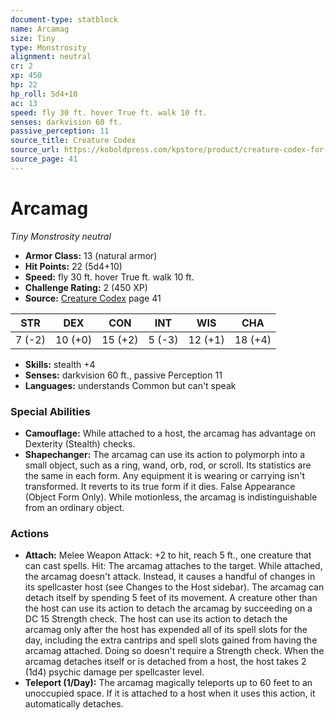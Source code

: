 ```yaml
---
document-type: statblock
name: Arcamag
size: Tiny
type: Monstrosity
alignment: neutral
cr: 2
xp: 450
hp: 22
hp_roll: 5d4+10
ac: 13
speed: fly 30 ft. hover True ft. walk 10 ft.
senses: darkvision 60 ft. 
passive_perception: 11
source_title: Creature Codex
source_url: https://koboldpress.com/kpstore/product/creature-codex-for-5th-edition-dnd
source_page: 41
---
```


# Arcamag

*Tiny* *Monstrosity* *neutral*

- **Armor Class:** 13 (natural armor)
- **Hit Points:** 22 (5d4+10)
- **Speed:** fly 30 ft. hover True ft. walk 10 ft.
- **Challenge Rating:** 2 (450 XP)
- **Source:** [Creature Codex](https://koboldpress.com/kpstore/product/creature-codex-for-5th-edition-dnd) page 41

| STR | DEX | CON | INT | WIS | CHA |
| --- | --- | --- | --- | --- | --- |
| 7 (-2) | 10 (+0) | 15 (+2) | 5 (-3) | 12 (+1) | 18 (+4) |

- **Skills:** stealth +4
- **Senses:** darkvision 60 ft., passive Perception 11
- **Languages:** understands Common but can't speak

### Special Abilities

- **Camouflage:** While attached to a host, the arcamag has advantage on Dexterity (Stealth) checks.
- **Shapechanger:** The arcamag can use its action to polymorph into a small object, such as a ring, wand, orb, rod, or scroll. Its statistics are the same in each form. Any equipment it is wearing or carrying isn't transformed. It reverts to its true form if it dies. False Appearance (Object Form Only). While motionless, the arcamag is indistinguishable from an ordinary object.

### Actions

- **Attach:** Melee Weapon Attack: +2 to hit, reach 5 ft., one creature that can cast spells. Hit: The arcamag attaches to the target. While attached, the arcamag doesn't attack. Instead, it causes a handful of changes in its spellcaster host (see Changes to the Host sidebar). The arcamag can detach itself by spending 5 feet of its movement. A creature other than the host can use its action to detach the arcamag by succeeding on a DC 15 Strength check. The host can use its action to detach the arcamag only after the host has expended all of its spell slots for the day, including the extra cantrips and spell slots gained from having the arcamag attached. Doing so doesn't require a Strength check. When the arcamag detaches itself or is detached from a host, the host takes 2 (1d4) psychic damage per spellcaster level.
- **Teleport (1/Day):** The arcamag magically teleports up to 60 feet to an unoccupied space. If it is attached to a host when it uses this action, it automatically detaches.
